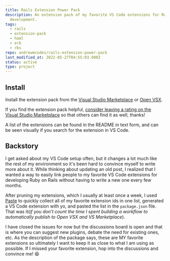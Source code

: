 ```yaml
---
title: Rails Extension Power Pack
description: An extension pack of my favorite VS Code extensions for Ruby on Rails
  development.
tags:
  - rails
  - extension-pack
  - haml
  - erb
  - rbs
repo: andrewmcodes/rails-extension-power-pack
last_modified_at: 2022-05-27T04:55:03.000Z
status: active
type: project
---
```


## Install

Install the extension pack from the [Visual Studio Marketplace](https://marketplace.visualstudio.com/items?itemName=andrewmcodes.rails-extension-power-pack) or [Open VSX](https://open-vsx.org/extension/andrewmcodes/rails-extension-power-pack).

If you find the extension pack helpful, [consider leaving a rating on the Visual Studio Marketplace](https://marketplace.visualstudio.com/items?itemName=andrewmcodes.rails-extension-power-pack) so that others can find it as well, thanks!

A list of the extensions can be found in the README in text form, and can be seen visually if you search for the extension in VS Code.

## Backstory

I get asked about my VS Code setup often, but it changes a lot much like the rest of my environment so it's been hard to convince myself to write more about it. While thinking about updating an old post, I realized that I wanted a way to easily link people to my favorite VS Code extensions for developing Ruby on Rails without having to write a new one every few months.

After pruning my extensions, which I usually at least once a week, I used [Paste]() to quickly collect all of my favorite extension ids in one list, generated a VS Code extension with yo, and pasted the list in the `package.json` file. That was it(_if you don't count the time I spent building a workflow to automatically publish to Open VSX and VS Marketplace_).

I have closed the issues for now but the discussions board is open and that is where you can suggest new plugins, debate the need for existing ones, etc. As the description of the package says, these are MY favorite extensions so ultimately I want to keep it as close to what I am using as possible. If I missed your favorite extension, hop into the discussions and convince me! 😄
